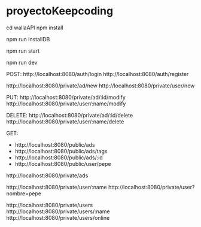 # proyectoKeepcoding


cd wallaAPI
npm install

npm run installDB

npm run start

npm run dev


POST:
http://localhost:8080/auth/login
http://localhost:8080/auth/register

http://localhost:8080/private/ad/new
http://localhost:8080/private/user/new


PUT:
http://localhost:8080/private/ad/:id/modify
http://localhost:8080/private/user/:name/modify


DELETE:
http://localhost:8080/private/ad/:id/delete
http://localhost:8080/private/user/:name/delete


GET:
* http://localhost:8080/public/ads
* http://localhost:8080/public/ads/tags
* http://localhost:8080/public/ads/:id
* http://localhost:8080/public/user/pepe


http://localhost:8080/private/ads

http://localhost:8080/private/user/:name
    http://localhost:8080/private/user?nombre=pepe

http://localhost:8080/private/users
http://localhost:8080/private/users/:name
http://localhost:8080/private/users/online